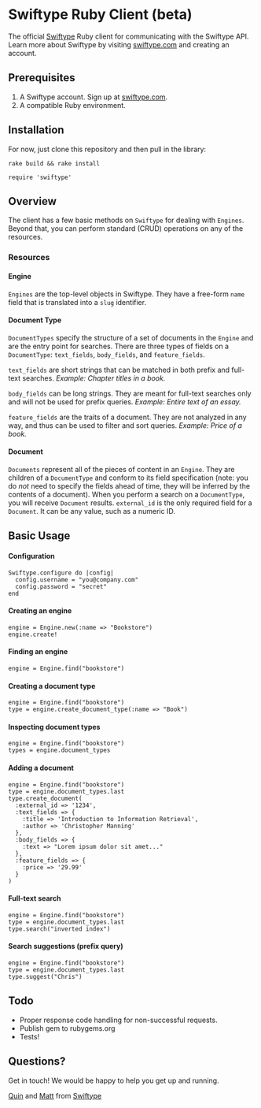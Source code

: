 Swiftype Ruby Client (beta)
=========

The official [Swiftype](http://swiftype.com) Ruby client for communicating with the Swiftype API. Learn more about Swiftype by visiting [swiftype.com](http://swiftype.com) and creating an account.

Prerequisites
------------
1. A Swiftype account. Sign up at [swiftype.com](http://swiftype.com).
2. A compatible Ruby environment.


Installation
------------

For now, just clone this repository and then pull in the library:

`rake build && rake install`

`require 'swiftype'`

Overview
-----

The client has a few basic methods on `Swiftype` for dealing with `Engines`.  Beyond that, you can perform standard (CRUD) operations on any of the resources.

### Resources

#### Engine

`Engines` are the top-level objects in Swiftype.  They have a free-form `name` field that is translated into a `slug` identifier.

#### Document Type

`DocumentTypes` specify the structure of a set of documents in the `Engine` and are the entry point for searches.  There are three types of fields on a `DocumentType`: `text_fields`, `body_fields`, and `feature_fields`.

`text_fields` are short strings that can be matched in both prefix and full-text searches.  _Example: Chapter titles in a book._

`body_fields` can be long strings.  They are meant for full-text searches only and will not be used for prefix queries.  _Example: Entire text of an essay._

`feature_fields` are the traits of a document.  They are not analyzed in any way, and thus can be used to filter and sort queries.  _Example: Price of a book._

#### Document

`Documents` represent all of the pieces of content in an `Engine`.  They are children of a `DocumentType` and conform to its field specification (note: you do *not* need to specify the fields ahead of time, they will be inferred by the contents of a document).  When you perform a search on a `DocumentType`, you will receive `Document` results.  `external_id` is the only required field for a `Document`. It can be any value, such as a numeric ID.


Basic Usage
-------------

#### Configuration

    Swiftype.configure do |config|
      config.username = "you@company.com"
      config.password = "secret"
    end

#### Creating an engine

    engine = Engine.new(:name => "Bookstore")
    engine.create!

#### Finding an engine

    engine = Engine.find("bookstore")

#### Creating a document type

    engine = Engine.find("bookstore")
    type = engine.create_document_type(:name => "Book")

#### Inspecting document types

    engine = Engine.find("bookstore")
    types = engine.document_types

#### Adding a document

    engine = Engine.find("bookstore")
    type = engine.document_types.last
    type.create_document(
      :external_id => '1234',
      :text_fields => {
        :title => 'Introduction to Information Retrieval',
        :author => 'Christopher Manning'
      },
      :body_fields => {
        :text => "Lorem ipsum dolor sit amet..."
      },
      :feature_fields => {
        :price => '29.99'
      }
    )

#### Full-text search

    engine = Engine.find("bookstore")
    type = engine.document_types.last
    type.search("inverted index")

#### Search suggestions (prefix query)

    engine = Engine.find("bookstore")
    type = engine.document_types.last
    type.suggest("Chris")


Todo
----------

+ Proper response code handling for non-successful requests.
+ Publish gem to rubygems.org
+ Tests!


Questions?
----------
Get in touch! We would be happy to help you get up and running.

[Quin](mailto:quin@swiftype.com) and [Matt](mailto:matt@swiftype.com) from [Swiftype](http://swiftype.com)
